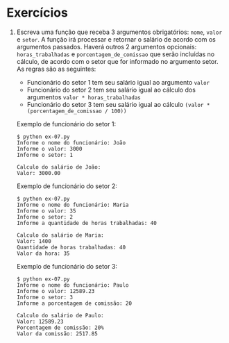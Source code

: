 # Exercícios

1. Escreva uma função que receba 3 argumentos obrigatórios: `nome`, `valor` e `setor`. A função irá processar e retornar o salário de acordo com os argumentos passados. Haverá outros 2 argumentos opcionais: `horas_trabalhadas` e `porcentagem_de_comissao` que serão incluídas no cálculo, de acordo com o setor que for informado no argumento setor. As regras são as seguintes:
    * Funcionário do setor 1 tem seu salário igual ao argumento `valor`
    * Funcionário do setor 2 tem seu salário igual ao cálculo dos argumentos `valor * horas_trabalhadas`
    * Funcionário do setor 3 tem seu salário igual ao cálculo `(valor * (porcentagem_de_comissao / 100))`

    Exemplo de funcionário do setor 1:

    ```
    $ python ex-07.py
    Informe o nome do funcionário: João
    Informe o valor: 3000
    Informe o setor: 1

    Calculo do salário de João:
    Valor: 3000.00
    ```

    Exemplo de funcionário do setor 2:

    ```
    $ python ex-07.py
    Informe o nome do funcionário: Maria
    Informe o valor: 35
    Informe o setor: 2
    Informe a quantidade de horas trabalhadas: 40

    Calculo do salário de Maria:
    Valor: 1400
    Quantidade de horas trabalhadas: 40
    Valor da hora: 35
    ```

    Exemplo de funcionário do setor 3:

    ```
    $ python ex-07.py
    Informe o nome do funcionário: Paulo
    Informe o valor: 12589.23
    Informe o setor: 3
    Informe a porcentagem de comissão: 20

    Calculo do salário de Paulo:
    Valor: 12589.23
    Porcentagem de comissão: 20%
    Valor da comissão: 2517.85
    ```